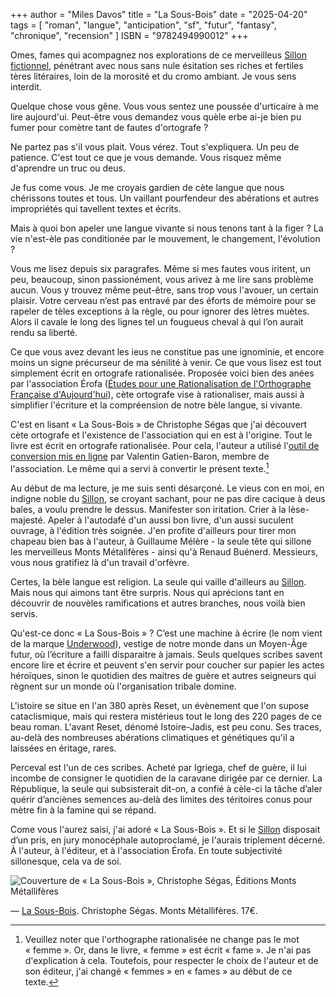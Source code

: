 +++
author = "Miles Davos"
title = "La Sous-Bois"
date = "2025-04-20"
tags = [
    "roman", "langue", "anticipation", "sf", "futur", "fantasy", "chronique", "recension"
]
ISBN = "9782494990012"
+++

Omes, fames qui acompagnez nos explorations de ce merveilleus [Sillon fictionnel](https://sillon-fictionnel.club/), pénétrant avec nous sans nule ésitation ses riches et fertiles tères litéraires, loin de la morosité et du cromo ambiant. Je vous sens interdit.

Quelque chose vous gêne. Vous vous sentez une poussée d'urticaire à me lire aujourd'ui. Peut-être vous demandez vous quèle erbe ai-je bien pu fumer pour comètre tant de fautes d'ortografe ?

Ne partez pas s'il vous plait. Vous vérez. Tout s'expliquera. Un peu de patience. C'est tout ce que je vous demande. Vous risquez même d'aprendre un truc ou deus.

Je fus come vous. Je me croyais gardien de cète langue que nous chérissons toutes et tous. Un vaillant pourfendeur des abérations et autres impropriétés qui tavellent textes et écrits.

Mais à quoi bon apeler une langue vivante si nous tenons tant à la figer ? La vie n'est-èle pas conditionée par le mouvement, le changement, l'évolution ?

Vous me lisez depuis six paragrafes. Même si mes fautes vous iritent, un peu, beaucoup, sinon passionément, vous arivez à me lire sans problème aucun. Vous y trouvez même peut-être, sans trop vous l'avouer, un certain plaisir. Votre cerveau n’est pas entravé par des éforts de mémoire pour se rapeler de tèles exceptions à la règle, ou pour ignorer des lètres muètes. Alors il cavale le long des lignes tel un fougueus cheval à qui l’on aurait rendu sa liberté.

Ce que vous avez devant les ieus ne constitue pas une ignominie, et encore moins un signe précurseur de ma sénilité à venir. Ce que vous lisez est tout simplement écrit en ortografe rationalisée. Proposée voici bien des anées par l'association Érofa ([Études pour une Rationalisation de l'Orthographe Française d'Aujourd'hui](https://www.erofa.org/qui-sommes-nous/)), cète ortografe vise à rationaliser, mais aussi à simplifier l'écriture et la compréension de notre bèle langue, si vivante.

C'est en lisant « La Sous-Bois » de Christophe Ségas que j'ai découvert cète ortografe et l'existence de l'association qui en est à l'origine. Tout le livre est écrit en ortografe rationalisée. Pour cela, l'auteur a utilisé l'[outil de conversion mis en ligne](https://orthographe-rationnelle.info/) par Valentin Gatien-Baron, membre de l'association. Le même qui a servi à convertir le présent texte.[^1]

Au début de ma lecture, je me suis senti désarçoné. Le vieus con en moi, en indigne noble du [Sillon](https://sillon-fictionnel.club/auteurs/), se croyant sachant, pour ne pas dire cacique à deus bales, a voulu prendre le dessus. Manifester son iritation. Crier à la lèse-majesté. Apeler à l'autodafé d'un aussi bon livre, d'un aussi suculent ouvrage, à l'édition très soignée. J'en profite d'ailleurs pour tirer mon chapeau bien bas à l'auteur, à Guillaume Mélère - la seule tête qui sillone les merveilleus Monts Métalifères - ainsi qu'à Renaud Buénerd. Messieurs, vous nous gratifiez là d'un travail d'orfèvre.

Certes, la bèle langue est religion. La seule qui vaille d'ailleurs au [Sillon](https://sillon-fictionnel.club/apropos/). Mais nous qui aimons tant être surpris. Nous qui aprécions tant en découvrir de nouvèles ramifications et autres branches, nous voilà bien servis.

Qu'est-ce donc « La Sous-Bois » ? C’est une machine à écrire (le nom vient de la marque [Underwood](https://fr.wikipedia.org/wiki/Underwood_(machine_%C3%A0_%C3%A9crire))), vestige de notre monde dans un Moyen-Âge futur, où l’écriture a failli disparaitre à jamais. Seuls quelques scribes savent encore lire et écrire et peuvent s'en servir pour coucher sur papier les actes héroïques, sinon le quotidien des maitres de guère et autres seigneurs qui règnent sur un monde où l'organisation tribale domine.

L'istoire se situe en l'an 380 après Reset, un évènement que l'on supose cataclismique, mais qui restera mistérieus tout le long des 220 pages de ce beau roman. L'avant Reset, dénomé Istoire-Jadis, est peu conu. Ses traces, au-delà des nombreuses abérations climatiques et génétiques qu'il a laissées en éritage, rares.

Perceval est l'un de ces scribes. Acheté par Igriega, chef de guère, il lui incombe de consigner le quotidien de la caravane dirigée par ce dernier. La République, la seule qui subsisterait dit-on, a confié à cèle-ci la tâche d’aler quérir d’anciènes semences au-delà des limites des téritoires conus pour mètre fin à la famine qui se répand.

Come vous l'aurez saisi, j'ai adoré « La Sous-Bois ». Et si le [Sillon](https://sillon-fictionnel.club/) disposait d’un pris, en jury monocéphale autoproclamé, je l'aurais triplement décerné. À l'auteur, à l'éditeur, et à l'association Érofa. En toute subjectivité sillonesque, cela va de soi.

![Couverture de « La Sous-Bois », Christophe Ségas, Éditions Monts Métallifères](/images/la-sous-bois.jpeg)

—
[La Sous-Bois](https://monts-metalliferes.com/la-sous-bois). Christophe Ségas. Monts Métallifères. 17€.

[^1]: Veuillez noter que l'orthographe rationalisée ne change pas le mot « femme ». Or, dans le livre, « femme » est écrit « fame ». Je n'ai pas d'explication à cela. Toutefois, pour respecter le choix de l'auteur et de son éditeur, j'ai changé « femmes » en « fames » au début de ce texte.
